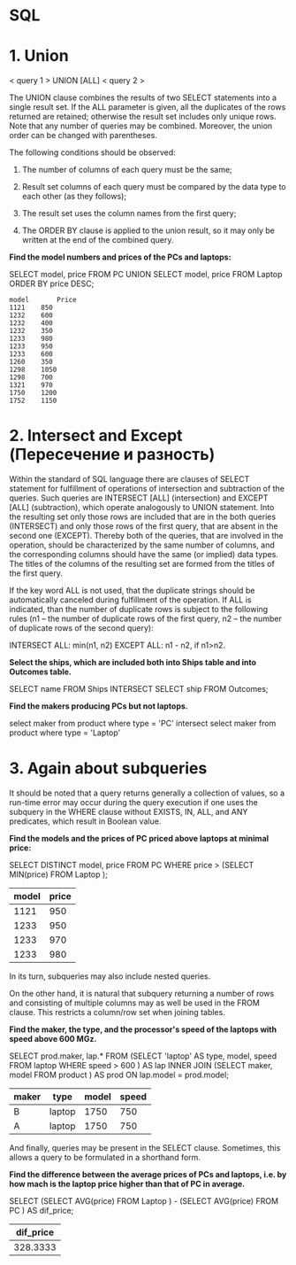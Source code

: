 # SQL

# 1. Union

< query 1 >
UNION [ALL]
< query 2 >

The UNION clause combines the results of two SELECT statements into a single result set. If the ALL parameter is given, all the duplicates of the rows returned are retained; otherwise the result set includes only unique rows. Note that any number of queries may be combined. Moreover, the union order can be changed with parentheses.

The following conditions should be observed:

  1. The number of columns of each query must be the same;

  2. Result set columns of each query must be compared by the data type to each other (as they follows);

  3. The result set uses the column names from the first query;

  4. The ORDER BY clause is applied to the union result, so it may only be written at the end of the combined query.
  
 
 **Find the model numbers and prices of the PCs and laptops:**
 
 SELECT model, price FROM PC
 UNION
 SELECT model, price FROM Laptop
 ORDER BY price DESC;
 
    model   	Price
    1121   	850
    1232   	600
    1232   	400
    1232   	350
    1233   	980
    1233   	950
    1233   	600
    1260   	350
    1298   	1050
    1298   	700
    1321   	970
    1750   	1200
    1752  	1150
    
    
# 2. Intersect and Except (Пересечение и разность)

Within the standard of  SQL language there are clauses of SELECT statement for fulfillment of operations of intersection and subtraction of the queries. Such queries are INTERSECT  [ALL] (intersection) and EXCEPT [ALL] (subtraction), which operate analogously to UNION statement. Into the resulting set only those rows are included that are in the both queries (INTERSECT) and only those rows of the first query, that are absent in the second one (EXCEPT). Thereby both of the queries, that are involved in the operation, should be characterized by the same number of columns, and the corresponding columns should have the same (or implied) data types. The titles of the columns of the resulting set are formed from the titles of the first query.

If the key word ALL is not used, that the duplicate strings should be automatically canceled during fulfillment of the operation. If ALL is indicated, than the number of duplicate rows is subject to the following rules (n1 – the number of duplicate rows of the first query, n2 – the number of duplicate rows of the second query):

INTERSECT ALL: min(n1, n2)
EXCEPT ALL: n1 - n2, if n1>n2.

**Select the ships, which are included both into Ships table and into Outcomes table.**

SELECT name FROM Ships
INTERSECT
SELECT ship FROM Outcomes;

**Find the makers producing PCs but not laptops.**

select maker from product where type = 'PC'
intersect 
select maker from product where type = 'Laptop'



# 3. Again about subqueries

It should be noted that a query returns generally a collection of values, so a run-time error may occur during the query execution if one uses the subquery in the WHERE clause without EXISTS, IN, ALL, and ANY predicates, which result in Boolean value.

**Find the models and the prices of PC priced above laptops at minimal price:**

SELECT DISTINCT model, price
FROM PC
WHERE price > (SELECT MIN(price) 
 FROM Laptop
 );
 
 
| model  | price |
| ------------- | ------------- |
| 1121  | 950  |
| 1233  | 950  |
| 1233  | 970  |
| 1233  | 980  |



In its turn, subqueries may also include nested queries.

On the other hand, it is natural that subquery returning a number of rows and consisting of multiple columns may as well be used in the FROM clause. This restricts a column/row set when joining tables.


**Find the maker, the type, and the processor's speed of the laptops with speed above 600 MGz.**

SELECT prod.maker, lap.*
FROM (SELECT 'laptop' AS type, model, speed
 FROM laptop
 WHERE speed > 600
 ) AS lap INNER JOIN 
 (SELECT maker, model
 FROM product
 ) AS prod ON lap.model = prod.model;
 
 
| maker  | type | model  | speed |
| ------------- | ------------- | ------------- | ------------- |
| B  | laptop  | 1750  | 750  | 
| A  | laptop  | 1750  | 750  | 

  
  
 And finally, queries may be present in the SELECT clause. Sometimes, this allows a query to be formulated in a shorthand form.
 
 **Find the difference between the average prices of PCs and laptops, i.e. by how mach is the laptop price higher than that of PC in average.**
 
 SELECT (SELECT AVG(price)
 FROM Laptop
 ) -
 (SELECT AVG(price)
 FROM PC
 ) AS dif_price;
 
| dif_price  |
| ------------- |
| 328.3333  |
 


    
